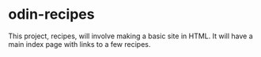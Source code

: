 # odin-recipes

This project, recipes, will involve making a basic site in HTML.
It will have a main index page with links to a few recipes.